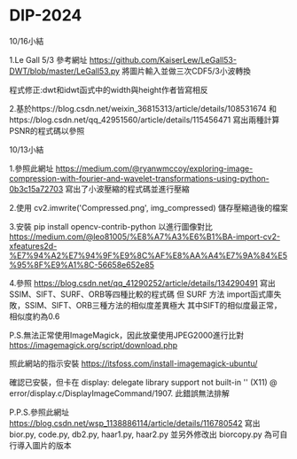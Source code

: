 # DIP-2024

10/16小結

1.Le Gall 5/3 參考網址
https://github.com/KaiserLew/LeGall53-DWT/blob/master/LeGall53.py
將圖片輸入並做三次CDF5/3小波轉換

程式修正:dwt和idwt函式中的width與height作者皆寫相反


2.基於https://blog.csdn.net/weixin_36815313/article/details/108531674
和https://blog.csdn.net/qq_42951560/article/details/115456471
寫出兩種計算PSNR的程式碼以參照

10/13小結

1.參照此網址
https://medium.com/@ryanwmccoy/exploring-image-compression-with-fourier-and-wavelet-transformations-using-python-0b3c15a72703
寫出了小波壓縮的程式碼並進行壓縮

2.使用 cv2.imwrite('Compressed.png', img_compressed) 儲存壓縮過後的檔案

3.安裝 pip install opencv-contrib-python 以進行圖像對比
https://medium.com/@leo81005/%E8%A7%A3%E6%B1%BA-import-cv2-xfeatures2d-%E7%94%A2%E7%94%9F%E9%8C%AF%E8%AA%A4%E7%9A%84%E5%95%8F%E9%A1%8C-56658e652e85

4.參照
https://blog.csdn.net/qq_41290252/article/details/134290491
寫出SSIM、SIFT、SURF、ORB等四種比較的程式碼
但 SURF 方法 import函式庫失敗，SSIM、SIFT、ORB三種方法的相似度差異極大
其中SIFT的相似度最正常，相似度約為0.6

P.S.無法正常使用ImageMagick，因此放棄使用JPEG2000進行比對
https://imagemagick.org/script/download.php

照此網站的指示安裝
https://itsfoss.com/install-imagemagick-ubuntu/

確認已安裝，但卡在
display: delegate library support not built-in '' (X11) @ error/display.c/DisplayImageCommand/1907.
此錯誤無法排解

P.P.S.參照此網址
https://blog.csdn.net/wsp_1138886114/article/details/116780542
寫出 bior.py, code.py, db2.py, haar1.py, haar2.py
並另外修改出 biorcopy.py 為可自行導入圖片的版本
